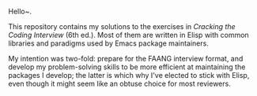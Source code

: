 Hello~.

This repository contains my solutions to the exercises in *Cracking the Coding Interview* (6th ed.).  Most of them are written in Elisp with common libraries and paradigms used by Emacs package maintainers.

My intention was two-fold: prepare for the FAANG interview format, and develop my problem-solving skills to be more efficient at maintaining the packages I develop; the latter is which why I've elected to stick with Elisp, even though it might seem like an obtuse choice for most reviewers.
